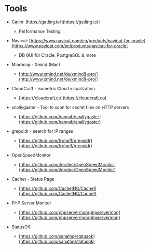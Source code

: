 # Tools

* Gatlin: [https://gatling.io/](https://gatling.io/)

  * Performance Testing

* Navicat: [https://www.navicat.com/en/products/navicat-for-oracle](https://www.navicat.com/en/products/navicat-for-oracle)

  * DB GUI für Oracle, PostgreSQL & more

* Mindmap - Xmind (Mac)

  * [http://www.xmind.net/de/xmind8-pro/](http://www.xmind.net/de/xmind8-pro/)

* CloudCraft - isometric Cloud visualization

  * [https://cloudcraft.co](https://cloudcraft.co)

* snallygaster - Tool to scan for secret files on HTTP servers

  * [https://github.com/hannob/snallygaster](https://github.com/hannob/snallygaster)

* grepcidr - search for IP ranges

  * [https://github.com/frohoff/grepcidr](https://github.com/frohoff/grepcidr)

* OpenSpeedMonitor

  * [https://github.com/iteratec/OpenSpeedMonitor](https://github.com/iteratec/OpenSpeedMonitor)

* Cachet - Status Page

  * [https://github.com/CachetHQ/Cachet](https://github.com/CachetHQ/Cachet)

* PHP Server Monitor
  * [https://github.com/phpservermon/phpservermon](https://github.com/phpservermon/phpservermon)
* StatusOK
  * [https://github.com/sanathp/statusok](https://github.com/sanathp/statusok)




